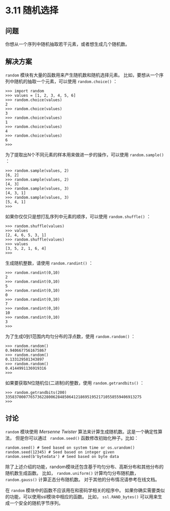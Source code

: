 

# 3.11 随机选择

## 问题

你想从一个序列中随机抽取若干元素，或者想生成几个随机数。

## 解决方案

`random` 模块有大量的函数用来产生随机数和随机选择元素。 比如，要想从一个序列中随机的抽取一个元素，可以使用 `random.choice()` ：

    
    
    >>> import random
    >>> values = [1, 2, 3, 4, 5, 6]
    >>> random.choice(values)
    2
    >>> random.choice(values)
    3
    >>> random.choice(values)
    1
    >>> random.choice(values)
    4
    >>> random.choice(values)
    6
    >>>
    

为了提取出N个不同元素的样本用来做进一步的操作，可以使用 `random.sample()` ：

    
    
    >>> random.sample(values, 2)
    [6, 2]
    >>> random.sample(values, 2)
    [4, 3]
    >>> random.sample(values, 3)
    [4, 3, 1]
    >>> random.sample(values, 3)
    [5, 4, 1]
    >>>
    

如果你仅仅只是想打乱序列中元素的顺序，可以使用 `random.shuffle()` ：

    
    
    >>> random.shuffle(values)
    >>> values
    [2, 4, 6, 5, 3, 1]
    >>> random.shuffle(values)
    >>> values
    [3, 5, 2, 1, 6, 4]
    >>>
    

生成随机整数，请使用 `random.randint()` ：

    
    
    >>> random.randint(0,10)
    2
    >>> random.randint(0,10)
    5
    >>> random.randint(0,10)
    0
    >>> random.randint(0,10)
    7
    >>> random.randint(0,10)
    10
    >>> random.randint(0,10)
    3
    >>>
    

为了生成0到1范围内均匀分布的浮点数，使用 `random.random()` ：

    
    
    >>> random.random()
    0.9406677561675867
    >>> random.random()
    0.133129581343897
    >>> random.random()
    0.4144991136919316
    >>>
    

如果要获取N位随机位(二进制)的整数，使用 `random.getrandbits()` ：

    
    
    >>> random.getrandbits(200)
    335837000776573622800628485064121869519521710558559406913275
    >>>
    

## 讨论

`random` 模块使用 _Mersenne Twister_ 算法来计算生成随机数。这是一个确定性算法， 但是你可以通过 `
random.seed()` 函数修改初始化种子。比如：

    
    
    random.seed() # Seed based on system time or os.urandom()
    random.seed(12345) # Seed based on integer given
    random.seed(b'bytedata') # Seed based on byte data
    

除了上述介绍的功能，random模块还包含基于均匀分布、高斯分布和其他分布的随机数生成函数。 比如， `random.uniform()`
计算均匀分布随机数， `random.gauss()` 计算正态分布随机数。 对于其他的分布情况请参考在线文档。

在 `random` 模块中的函数不应该用在和密码学相关的程序中。 如果你确实需要类似的功能，可以使用ssl模块中相应的函数。 比如，
`ssl.RAND_bytes()` 可以用来生成一个安全的随机字节序列。

